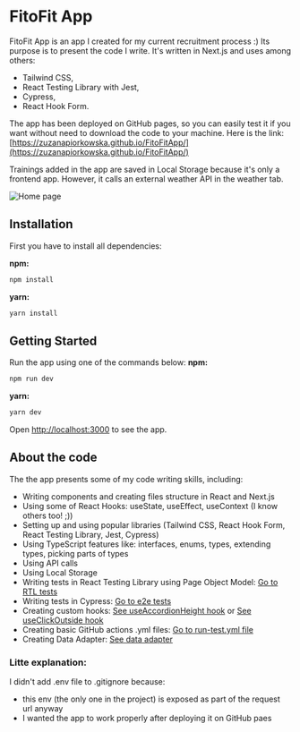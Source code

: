 # FitoFit App

FitoFit App is an app I created for my current recruitment process :) Its purpose is to present the code I write. It's written in Next.js and uses among others:

- Tailwind CSS,
- React Testing Library with Jest,
- Cypress,
- React Hook Form.

The app has been deployed on GitHub pages, so you can easily test it if you want without need to download the code to your machine. Here is the link:
[https://zuzanapiorkowska.github.io/FitoFitApp/](https://zuzanapiorkowska.github.io/FitoFitApp/)

Trainings added in the app are saved in Local Storage because it's only a frontend app. However, it calls an external weather API in the weather tab.

![Home page](/homePage)

## Installation

First you have to install all dependencies:

**npm:**

```sh
npm install
```

**yarn:**

```sh
yarn install
```

## Getting Started

Run the app using one of the commands below:
**npm:**

```sh
npm run dev
```

**yarn:**

```sh
yarn dev
```

Open [http://localhost:3000](http://localhost:3000) to see the app.

## About the code

The the app presents some of my code writing skills, including:

- Writing components and creating files structure in React and Next.js
- Using some of React Hooks: useState, useEffect, useContext (I know others too! ;))
- Setting up and using popular libraries (Tailwind CSS, React Hook Form, React Testing Library, Jest, Cypress)
- Using TypeScript features like: interfaces, enums, types, extending types, picking parts of types
- Using API calls
- Using Local Storage
- Writing tests in React Testing Library using Page Object Model: [Go to RTL tests](https://github.com/zuzanapiorkowska/FitoFitApp/tree/main/components/WorkoutForm/__tests__)
- Writing tests in Cypress: [Go to e2e tests](https://github.com/zuzanapiorkowska/FitoFitApp/tree/main/cypress)
- Creating custom hooks: [See useAccordionHeight hook](https://github.com/zuzanapiorkowska/FitoFitApp/blob/main/components/WorkoutsList/hooks/useAccordionHeight.tsx) or [See useClickOutside hook](https://github.com/zuzanapiorkowska/FitoFitApp/blob/main/components/WorkoutForm/hooks/useClickOutside.tsx)
- Creating basic GitHub actions .yml files: [Go to run-test.yml file](https://github.com/zuzanapiorkowska/FitoFitApp/blob/main/.github/workflows/run-tests.yml)
- Creating Data Adapter: [See data adapter](https://github.com/zuzanapiorkowska/FitoFitApp/blob/main/components/WeatherForecast/DTO/WeatherDataAdapter.ts)

### Litte explanation:

I didn't add .env file to .gitignore because:

- this env (the only one in the project) is exposed as part of the request url anyway
- I wanted the app to work properly after deploying it on GitHub paes
